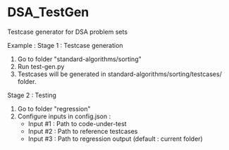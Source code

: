 # DSA_TestGen
Testcase generator for DSA problem sets

Example :
Stage 1 : Testcase generation
1. Go to folder "standard-algorithms/sorting"
2. Run test-gen.py
3. Testcases will be generated in standard-algorithms/sorting/testcases/ folder.

Stage 2 : Testing 
1. Go to folder "regression"
2. Configure inputs in config.json :
	- Input #1 : Path to code-under-test
	- Input #2 : Path to reference testcases
	- Input #3 : Path to regression output (default : current folder)



